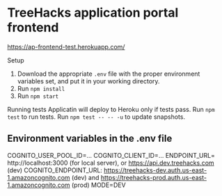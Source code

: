 # TreeHacks application portal frontend

https://ap-frontend-test.herokuapp.com/

Setup
1. Download the appropriate `.env` file with the proper environment variables set, and put it in your working directory.
2. Run `npm install`
3. Run `npm start`

Running tests
Applicatin will deploy to Heroku only if tests pass.
Run `npm test` to run tests.
Run `npm test -- -- -u` to update snapshots.

## Environment variables in the .env file
COGNITO_USER_POOL_ID=...
COGNITO_CLIENT_ID=...
ENDPOINT_URL= http://localhost:3000 (for local server), or https://api.dev.treehacks.com (dev)
COGNITO_ENDPOINT_URL: https://treehacks-dev.auth.us-east-1.amazoncognito.com (dev) and https://treehacks-prod.auth.us-east-1.amazoncognito.com (prod)
MODE=DEV